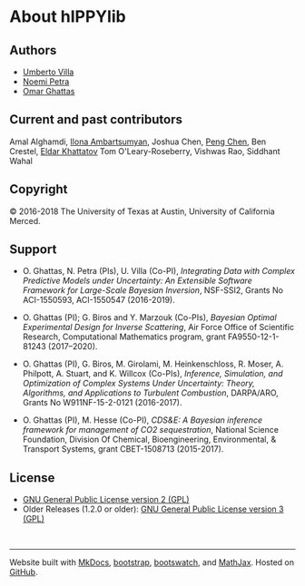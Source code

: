 # About hIPPYlib

## Authors

- [Umberto Villa](http://uvilla.github.io)
- [Noemi Petra](http://faculty.ucmerced.edu/npetra)
- [Omar Ghattas](http://users.ices.utexas.edu/~omar/)

## Current and past contributors
Amal Alghamdi,
[Ilona Ambartsumyan](http://ailona.github.io),
Joshua Chen,
[Peng Chen](http://users.ices.utexas.edu/~peng/),
Ben Crestel,
[Eldar Khattatov](http://eldarkh.github.io)
Tom O'Leary-Roseberry,
Vishwas Rao,
Siddhant Wahal

## Copyright
&copy; 2016-2018 The University of Texas at Austin, University of California Merced.

## Support

- O. Ghattas, N. Petra (PIs),  U. Villa (Co-PI), *Integrating Data with Complex Predictive Models under Uncertainty: An Extensible Software Framework for Large-Scale Bayesian Inversion*, NSF-SSI2, Grants No ACI-1550593, ACI-1550547 (2016-2019).

- O. Ghattas (PI); G. Biros and Y. Marzouk (Co-PIs), *Bayesian Optimal Experimental Design for Inverse Scattering*,
Air Force Office of Scientific Research, Computational Mathematics program, grant FA9550-12-1-81243 (2017–2020).

- O. Ghattas (PI), G. Biros, M. Girolami, M. Heinkenschloss, R. Moser, A. Philpott, A. Stuart, and K. Willcox (Co-PIs), *Inference, Simulation, and Optimization of Complex Systems Under Uncertainty: Theory, Algorithms, and Applications to Turbulent Combustion*, DARPA/ARO, Grants No W911NF-15-2-0121 (2016-2017).

- O. Ghattas (PI), M. Hesse (Co-PI), *CDS&E: A Bayesian inference
framework for management of CO2 sequestration*, National Science
Foundation, Division Of Chemical, Bioengineering, Environmental, &
Transport Systems, grant CBET-1508713 (2015-2017).

## License

- [GNU General Public License version 2 (GPL)](http://www.gnu.org/licenses/gpl-2.0-standalone.html)
- Older Releases (1.2.0 or older): [GNU General Public License version 3 (GPL)](http://www.gnu.org/licenses/gpl-3.0-standalone.html)

<br>

---

Website built with [MkDocs](http://www.mkdocs.org/), [bootstrap](http://getbootstrap.com/), [bootswatch](https://bootswatch.com/), and [MathJax](https://www.mathjax.org/).
Hosted on [GitHub](http://github.com/hippylib/). 
